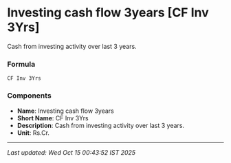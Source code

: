 # Investing cash flow 3years [CF Inv 3Yrs]
Cash from investing activity over last 3 years.

### Formula
```text
CF Inv 3Yrs
```


### Components
- **Name**: Investing cash flow 3years
- **Short Name**: CF Inv 3Yrs
- **Description**: Cash from investing activity over last 3 years.
- **Unit**: Rs.Cr.

---
*Last updated: Wed Oct 15 00:43:52 IST 2025*

